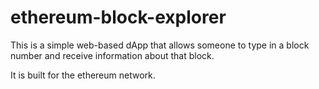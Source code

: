 # ethereum-block-explorer

This is a simple web-based dApp that allows someone to type in a block number and receive information about that block.

It is built for the ethereum network.
